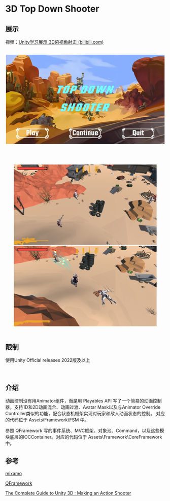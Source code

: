 # 3D Top Down Shooter

## 展示

视频：[Unity学习展示 3D俯视角射击 (bilibili.com)](https://www.bilibili.com/video/BV11fueewEKL/?vd_source=2645cb7b5e7db8e5651a17ba55365bd1)

<br>

<div align="center">
<img src=".\READMEAssets\MainMenu.png" alt="MainMenu" width="500" />
</div>

<br> <br>

<div align="center">
<img src=".\READMEAssets\Playing_1.png" alt="Playing_1" width="450" /> <img src=".\READMEAssets\Playing_2.png" alt="Playing_1" width="450" />
</div>

<br>

## 限制

使用Unity Official releases 2022版及以上

<br>

## 介绍

动画控制没有用Animator组件，而是用 Playables API 写了一个简易的动画控制器，支持1D和2D动画混合、动画过渡、Avatar Mask以及与Animator Override Controller类似的功能，配合状态机框架实现对玩家和敌人动画状态的控制。 对应的代码位于 Assets\Framework\FSM 中。

参照 QFramework 写的事件系统、MVC框架、对象池、Command，以及这些模块底层的IOCContainer。对应的代码位于 Assets\Framework\CoreFramework 中。

## 参考

[mixamo](https://www.mixamo.com/)

[QFramework](https://qframework.cn/qf)

[The Complete Guide to Unity 3D : Making an Action Shooter](https://www.udemy.com/course/3d-tds-alexdev/?couponCode=LEADERSALE24A)
